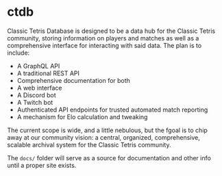 # ctdb

Classic Tetris Database is designed to be a data hub for the Classic Tetris community, storing information on players and matches as well as a comprehensive interface for interacting with said data. The plan is to include:

- A GraphQL API
- A traditional REST API
- Comprehensive documentation for both
- A web interface
- A Discord bot
- A Twitch bot
- Authenticated API endpoints for trusted automated match reporting
- A mechanism for Elo calculation and tweaking

The current scope is wide, and a little nebulous, but the fgoal is to chip away at our community vision: a central, organized, comprehensive, scalable archival system for the Classic Tetris community.

The `docs/` folder will serve as a source for documentation and other info until a proper site exists.